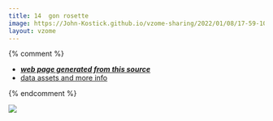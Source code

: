 ```yaml
---
title: 14  gon rosette
image: https://John-Kostick.github.io/vzome-sharing/2022/01/08/17-59-10-14 -gon-rosette/14 -gon-rosette.png
layout: vzome
---
```


{% comment %}
 - [***web page generated from this source***][post]
 - [data assets and more info][github]

[post]: <https://John-Kostick.github.io/vzome-sharing/2022/01/08/14 -gon-rosette-17-59-10.html>
[github]: <https://github.com/John-Kostick/vzome-sharing/tree/main/2022/01/08/17-59-10-14 -gon-rosette/>
{% endcomment %}

<vzome-viewer style="width: 100%; height: 65vh;"
       src="https://John-Kostick.github.io/vzome-sharing/2022/01/08/17-59-10-14 -gon-rosette/14 -gon-rosette.vZome" >
  <img src="https://John-Kostick.github.io/vzome-sharing/2022/01/08/17-59-10-14 -gon-rosette/14 -gon-rosette.png" />
</vzome-viewer>